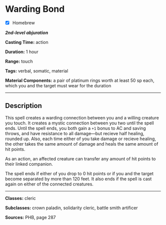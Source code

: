 # Warding Bond

- [x] Homebrew

***2nd-level abjuration***

**Casting Time:** action

**Duration:** 1 hour

**Range:** touch

**Tags:** verbal, somatic, material

**Material Components:** a pair of platinum rings worth at least 50 sp each, which you and the target must wear for the duration

---

## Description
This spell creates a warding connection between you and a willing creature you touch.
It creates a mystic connection between you two until the spell ends.
Until the spell ends, you both gain a `+1` bonus to AC and saving throws, and have resistance to all damage&mdash;but recieve half healing, rounded up.
Also, each time either of you take damage or recieve healing, the other takes the same amount of damage and heals the same amount of hit points.

As an action, an affected creature can transfer any amount of hit points to their linked companion.

The spell ends if either of you drop to 0 hit points or if you and the target become separated by more than 120 feet.
It also ends if the spell is cast again on either of the connected creatures.

---

**Classes:** cleric

**Subclasses:** crown paladin, solidarity cleric, battle smith artificer

**Sources:** PHB, page 287
